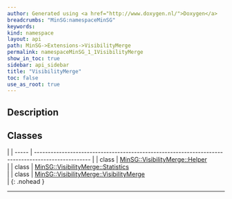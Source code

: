 ```yaml
---
author: Generated using <a href="http://www.doxygen.nl/">Doxygen</a>
breadcrumbs: "MinSG:namespaceMinSG"
keywords: 
kind: namespace
layout: api
path: MinSG->Extensions->VisibilityMerge
permalink: namespaceMinSG_1_1VisibilityMerge
show_in_toc: true
sidebar: api_sidebar
title: "VisibilityMerge"
toc: false
use_as_root: true
---
```


## Description





## Classes

|
| ----- | -------------------------------------------------------------------------------------------------- | 
| class | [MinSG::VisibilityMerge::Helper](classMinSG_1_1VisibilityMerge_1_1Helper) <br/>                    | 
| class | [MinSG::VisibilityMerge::Statistics](classMinSG_1_1VisibilityMerge_1_1Statistics) <br/>            | 
| class | [MinSG::VisibilityMerge::VisibilityMerge](classMinSG_1_1VisibilityMerge_1_1VisibilityMerge) <br/>  | 
{: .nohead }

-------------------------------------------------------------------

